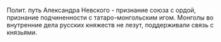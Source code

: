 Полит. путь Александра Невского - признание союза с ордой, признание подчиненности с татаро-монгольским игом.
Монголы во внутренние дела русских княжеств не лезут, поддерживали связь с князьями. 